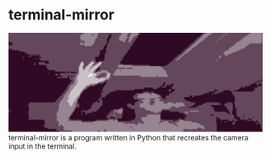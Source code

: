# terminal-mirror
![example image](example.png)
terminal-mirror is a program written in Python that recreates the camera input in the terminal. 
